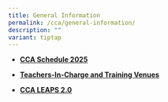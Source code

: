 ```yaml
---
title: General Information
permalink: /cca/general-information/
description: ""
variant: tiptap
---
```

<ul>
<li>
<p><strong><a href="/files/CCA/2025_CCA_Schedule__Tue___Fri__v6201124_Student_version_for_sch_website.pdf" rel="noopener noreferrer nofollow" target="_blank">CCA Schedule 2025</a></strong>
</p>
</li>
<li>
<p><strong><a href="/files/CCA/2025_CCA_Teacher___venues__For_Sch_website__updated_260625.pdf" rel="noopener nofollow" target="_blank">Teachers-In-Charge and Training Venues</a></strong>
</p>
</li>
<li>
<p><strong><a href="/files/LEAPS%202.pdf" rel="noopener noreferrer nofollow" target="_blank">CCA LEAPS 2.0</a></strong>
</p>
</li>
</ul>
<p></p>